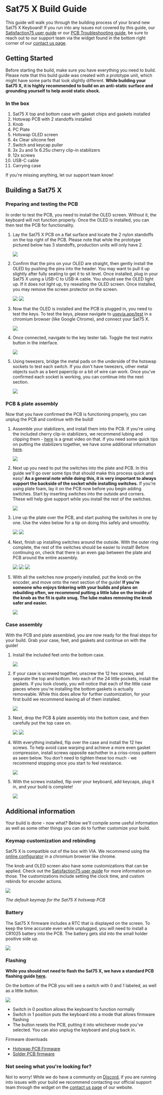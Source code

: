 # Sat75 X Build Guide
This guide will walk you through the building process of your brand new Sat75 X Keyboard! If you run into any issues not covered by this guide, our [Satisfaction75 user guide](https://docs.cannonkeys.com/satisfaction75/user_guide/) or our [PCB Troubleshooting guide](https://docs.cannonkeys.com/troubleshooting/), be sure to reach out to our support team via the widget found in the bottom right corner of our [contact us page](https://cannonkeys.com/pages/contact-us).

## Getting Started

Before starting the build, make sure you have everything you need to build. Please note that this build guide was created with a prototype unit, which might have some parts that look slightly different. **While building your Sat75 X, it is highly recommended to build on an anti-static surface and grounding yourself to help avoid static shock.**

### In the box

 1. Sat75 X top and bottom case with gasket chips and gaskets installed
 2. Hotswap PCB with 2 standoffs installed
 3. Knob
 4. PC Plate
 5. Hotswap OLED screen
 6. 4x Clear silicone feet
 7. Switch and keycap puller
 8. 3x 2u and 1x 6.25u cherry clip-in stabilizers
 9. 12x screws
 10. USB-C cable
 11. Carrying case

If you're missing anything, let our support team know!

## Building a Sat75 X

### Preparing and testing the PCB
In order to test the PCB, you need to install the OLED screen. Without it, the keyboard will not function properly. Once the OLED is installed, you can then test the PCB for functionality.

1. Lay the Sat75 X PCB on a flat surface and locate the 2 nylon standoffs on the top right of the PCB. Please note that while the prototype pictured below has 3 standoffs, production units will only have 2.

    ![](images/sat75-x/03-standoff-installed.jpg)

2. Confirm that the pins on your OLED are straight, then gently install the OLED by pushing the pins into the header. You may want to pull it up slightly after fully seating to get it to sit level. Once installed, plug in your Sat75 X using a USB-C to USB-A cable. You should see the OLED light up. If it does not light up, try reseating the OLED screen. Once installed, you may remove the screen protector on the screen.

    ![](images/sat75-x/04-oled-installed.jpg)
    ![](images/sat75-x/05-oled-plugged-in.jpg)

3. Now that the OLED is installed and the PCB is plugged in, you need to test the keys. To test the keys, please navigate to [usevia.app/test](https://www.usevia.app/test) in a chromium browser (like Google Chrome), and connect your Sat75 X.

    ![](images/sat75-x/06-connect-via.gif)

4. Once connected, navigate to the key tester tab. Toggle the test matrix button in the interface.

    ![](images/sat75-x/07-keytester.jpg)

5. Using tweezers, bridge the metal pads on the underside of the hotswap sockets to test each switch. If you don't have tweezers, other metal objects such as a bent paperclip or a bit of wire can work. Once you've confirmed each socket is working, you can continue into the next section.
   
    ![](images/sat75-x/08-shorting.jpg)

### PCB & plate assembly

Now that you have confirmed the PCB is functioning properly, you can unplug the PCB and continue with the build!

1. Assemble your stabilizers, and install them into the PCB. If you're using the included cherry clip-in stabilizers, we recommend lubing and clipping them - [here](https://youtu.be/usNx1_d0HbQ?si=Rg8IWjJyQiyCb8HA) is a great video on that. If you need some quick tips on putting the stabilizers together, we have some additional information [here](https://docs.cannonkeys.com/bakeneko/#preparing-your-stabilizers).

    ![](images/sat75-x/09-stabs-installed.jpg)

2. Next up you need to put the switches into the plate and PCB. In this guide we'll go over some tips that should make this process quick and easy! **As a general note while doing this, it is very important to always support the backside of the socket while installing switches.** If you're using plate foam, lay it on the PCB now before you begin adding switches. Start by inserting switches into the outside and corners. These will help give support while you install the rest of the switches.

    ![](images/sat75-x/10-switch-plate-start.jpg)

3. Line up the plate over the PCB, and start pushing the switches in one by one. Use the video below for a tip on doing this safely and smoothly.

    ![](images/sat75-x/11-switch-install-vid.gif)
    ![](images/sat75-x/12-insert-into-PCB.jpg)

4. Next, finish up installing switches around the outside. With the outer ring complete, the rest of the switches should be easier to install! Before continuing on, check that there is an even gap between the plate and PCB around the entire assembly.

    ![](images/sat75-x/13-install-outer.jpg)
    ![](images/sat75-x/14-check-side.jpg)
    ![](images/sat75-x/15-finish-installing-switches.jpg)

5. With all the switches now properly installed, put the knob on the encoder, and move onto the next section of the guide! **If you're someone who enjoys tinkering with your builds and plans on rebuilding often, we recommend putting a little lube on the inside of the knob as the fit is quite snug. The lube makes removing the knob safer and easier.**

    ![](images/sat75-x/16-install-knob.jpg)

### Case assembly

With the PCB and plate assembled, you are now ready for the final steps for your build. Grab your case, feet, and gaskets and continue on with the guide!

1. Install the included feet onto the bottom case. 

    ![](images/sat75-x/17-install-feet.jpg)

2. If your case is screwed together, unscrew the 12 hex screws, and separate the top and bottom. Into each of the 24 little pockets, install the gaskets. If you look closely, you will notice that each of the little case pieces where you're installing the bottom gaskets is actually removeable. While this does allow for further customization, for your first build we recommend leaving all of them installed.

    ![](images/sat75-x/18-install-gaskets-v2.jpg)

3. Next, drop the PCB & plate assembly into the bottom case, and then carefully put the top case on.

    ![](images/sat75-x/19-insert-bot.jpg)
    ![](images/sat75-x/20-put-top-on.jpg)

4. With everything installed, flip over the case and install the 12 hex screws. To help avoid case warping and achieve a more even gasket compression, install screws opposite eachother in a criss-cross pattern as seen below. You don't need to tighten these too much - we recommend stopping once you start to feel resistance.

    ![](images/sat75-x/21-screws-v2.jpg)

6. With the screws installed, flip over your keyboard, add keycaps, plug it in, and your build is complete!

    ![](images/sat75-x/22-build-complete.jpg)

## Additional information
Your build is done - now what? Below we'll compile some useful information as well as some other things you can do to further customize your build.

### Keymap customization and rebinding
Sat75 X is compatible out of the box with VIA. We recommend using the [online configurator](https://www.usevia.app/) in a chromium browser like chrome.

The knob and OLED screen also have some customizations that can be applied. Check out the [Satisfaction75 user guide](https://docs.cannonkeys.com/satisfaction75/user_guide/) for more information on those. The customizations include setting the clock time, and custom rebinds for encoder actions.

![](images/sat75-x/sat75-x-default-keymap.jpg)

*The default keymap for the Sat75 X hotswap PCB*

### Battery
The Sat75 X firmware includes a RTC that is displayed on the screen. To keep the time accurate even while unplugged, you will need to install a CR1025 battery into the PCB. The battery gets slid into the small holder positive side up.

![](images/sat75-x/battery.jpg)

### Flashing
**While you should not need to flash the Sat75 X, we have a standard PCB flashing guide [here](https://docs.cannonkeys.com/satisfaction75/flashing/#actual-flashing).**

On the bottom of the PCB you will see a switch with 0 and 1 labeled, as well as a little button.

![](images/sat75-x/switch-button.jpg)

 - Switch in 0 position allows the keyboard to function normally
 - Switch in 1 position puts the keyboard into a mode that allows firmware flashing
 - The button resets the PCB, putting it into whichever mode you've selected. You can also unplug the keyboard and plug back in.

Firmware downloads

 - [Hotswap PCB Firmware](assets/cannonkeys_satisfaction75_hs_via.bin)
 - [Solder PCB firmware](assets/cannonkeys_satisfaction75_rev2_via.bin)

### Not seeing what you're looking for?
Not to worry! While we do have a community on [Discord](https://discord.com/invite/DKpykqYKAe), if you are running into issues with your build we recommend contacting our official support team through the widget on the [contact us page](https://cannonkeys.com/pages/contact-us) of our website.
